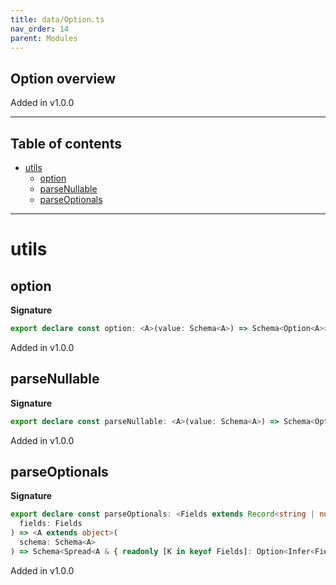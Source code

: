 ```yaml
---
title: data/Option.ts
nav_order: 14
parent: Modules
---
```


## Option overview

Added in v1.0.0

---

<h2 class="text-delta">Table of contents</h2>

- [utils](#utils)
  - [option](#option)
  - [parseNullable](#parsenullable)
  - [parseOptionals](#parseoptionals)

---

# utils

## option

**Signature**

```ts
export declare const option: <A>(value: Schema<A>) => Schema<Option<A>>
```

Added in v1.0.0

## parseNullable

**Signature**

```ts
export declare const parseNullable: <A>(value: Schema<A>) => Schema<Option<A>>
```

Added in v1.0.0

## parseOptionals

**Signature**

```ts
export declare const parseOptionals: <Fields extends Record<string | number | symbol, Schema<any>>>(
  fields: Fields
) => <A extends object>(
  schema: Schema<A>
) => Schema<Spread<A & { readonly [K in keyof Fields]: Option<Infer<Fields[K]>> }>>
```

Added in v1.0.0
